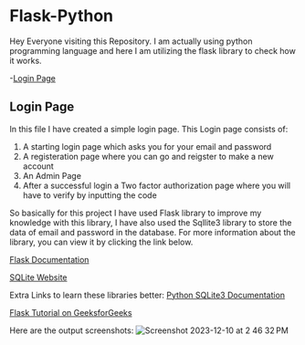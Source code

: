 # Flask-Python
Hey Everyone visiting this Repository. I am actually using python programming language and here I am utilizing the flask library to check how it works. 

-[Login Page](#login-page)

## Login Page
In this file I have created a simple login page. This Login page consists of: 
1. A starting login page which asks you for your email and password
2. A registeration page where you can go and reigster to make a new account
3. An Admin Page
4. After a successful login a Two factor authorization page where you will have to verify by inputting the code

So basically for this project I have used Flask library to improve my knowledge with this library, I have also used the Sqllite3 library to store the data of email and password in the database. For more information about the library, you can view it by clicking the link below. 

[Flask Documentation](https://flask.palletsprojects.com/en/3.0.x/)

[SQLite Website](https://www.sqlite.org/index.html)

Extra Links to learn these libraries better:
[Python SQLite3 Documentation](https://docs.python.org/3/library/sqlite3.html)

[Flask Tutorial on GeeksforGeeks](https://www.geeksforgeeks.org/flask-tutorial/)

Here are the output screenshots: 
![Screenshot 2023-12-10 at 2 46 32 PM](https://github.com/RAPZ0D/Flask-Python/assets/100001521/f153396d-e0cb-4d5c-8180-c2873ea79a56)


